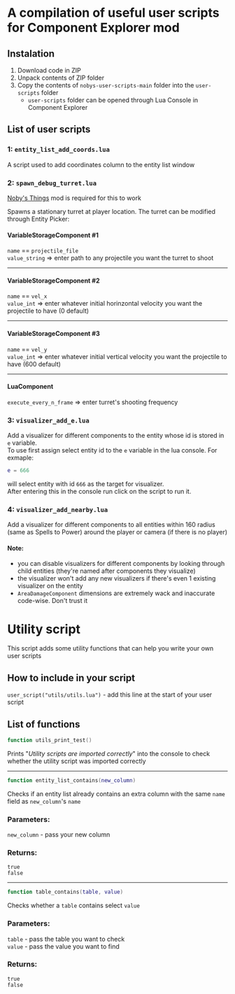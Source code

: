 # **A compilation of useful user scripts for Component Explorer mod**

## Instalation

1. Download code in ZIP
2. Unpack contents of ZIP folder
3. Copy the contents of `nobys-user-scripts-main` folder into the `user-scripts` folder
   - `user-scripts` folder can be opened through Lua Console in Component Explorer 


## List of user scripts

### 1: `entity_list_add_coords.lua`
A script used to add coordinates column to the entity list window

### 2: `spawn_debug_turret.lua`
[Noby's Things](https://github.com/noby-y/nobys_things) mod is required for this to work

Spawns a stationary turret at player location. The turret can be modified through Entity Picker:

#### VariableStorageComponent #1 
`name` == `projectile_file`  
`value_string` => enter path to any projectile you want the turret to shoot
______
#### VariableStorageComponent #2 
`name` == `vel_x`   
`value_int` => enter whatever initial horinzontal velocity you want the projectile to have (0 default)
______
#### VariableStorageComponent #3 
`name` == `vel_y`   
`value_int` => enter whatever initial vertical velocity you want the projectile to have (600 default)
______
#### LuaComponent
`execute_every_n_frame` => enter turret's shooting frequency

### 3: `visualizer_add_e.lua`
Add a visualizer for different components to the entity whose id is stored in `e` variable.  
To use first assign select entity id to the `e` variable in the lua console. For exmaple:
```lua
e = 666
```
will select entity with id `666` as the target for visualizer.  
After entering this in the console run click on the script to run it.

### 4: `visualizer_add_nearby.lua`
Add a visualizer for different components to all entities within 160 radius (same as Spells to Power) around the player or camera (if there is no player)

#### Note: 
- you can disable visualizers for different components by looking through child entities (they're named after components they visualize)
- the visualizer won't add any new visualizers if there's even 1 existing visualizer on the entity
- `AreaDamageComponent` dimensions are extremely wack and inaccurate code-wise. Don't trust it

# **Utility script**
This script adds some utility functions that can help you write your own 
user scripts

## How to include in your script
`user_script("utils/utils.lua")` - add this line at the start of your user script

## List of functions

```lua
function utils_print_test()
```
Prints "*Utility scripts are imported correctly*" into the console to check whether the utility script was imported correctly

______
```lua
function entity_list_contains(new_column)
``` 
Checks if an entity list already contains an extra column with the same `name` field as `new_column`'s `name`

### Parameters:  
`new_column` - pass your new column

### Returns:  
`true`   
`false`


______
```lua
function table_contains(table, value)
```
Checks whether a `table` contains select `value`

### Parameters: 
`table` - pass the table you want to check   
`value` - pass the value you want to find

### Returns:  
`true`   
`false`